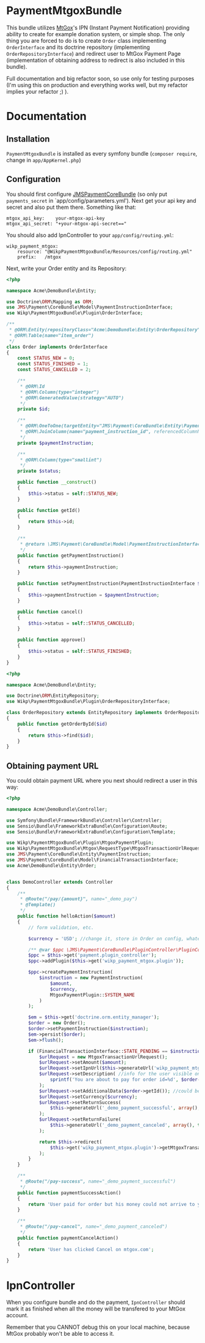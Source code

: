 # PaymentMtgoxBundle

This bundle utilizes [MtGox][mtgox]'s IPN (Instant Payment Notification)
providing ability to create for example donation system, or simple shop.
The only thing you are forced to do is to create `Order` class
implementing `OrderInterface` and its doctrine repository (implementing
`OrderRepositoryInterface`) and redirect user to MtGox Payment Page
(implementation of obtaining address to redirect is also included in
this bundle).

Full documentation and big refactor soon, so use only for testing
purposes (I'm using this on production and everything works well, but my
refactor implies your refactor ;) ).

[mtgox]: https://mtgox.com/

# Documentation

## Installation

`PaymentMtgoxBundle` is installed as every symfony bundle (`composer require`, change in `app/AppKernel.php`)

## Configuration

You should first configure [JMSPaymentCoreBundle][jms] (so only put `payments_secret` in `app/config/parameters.yml').
Next get your api key and secret and also put them there. Something like that:

    mtgox_api_key:    your-mtgox-api-key
    mtgox_api_secret: "+your-mtgox-api-secret=="

You should also add IpnController to your `app/config/routing.yml`:

    wikp_payment_mtgox:
        resource: "@WikpPaymentMtgoxBundle/Resources/config/routing.yml"
        prefix:   /mtgox

Next, write your Order entity and its Repository:

```php
<?php

namespace Acme\DemoBundle\Entity;

use Doctrine\ORM\Mapping as ORM;
use JMS\Payment\CoreBundle\Model\PaymentInstructionInterface;
use Wikp\PaymentMtgoxBundle\Plugin\OrderInterface;

/**
 * @ORM\Entity(repositoryClass="Acme\DemoBundle\Entity\OrderRepository")
 * @ORM\Table(name="item_order")
 */
class Order implements OrderInterface
{
    const STATUS_NEW = 0;
    const STATUS_FINISHED = 1;
    const STATUS_CANCELLED = 2;

    /**
     * @ORM\Id
     * @ORM\Column(type="integer")
     * @ORM\GeneratedValue(strategy="AUTO")
     */
    private $id;

    /**
     * @ORM\OneToOne(targetEntity="JMS\Payment\CoreBundle\Entity\PaymentInstruction")
     * @ORM\JoinColumn(name="payment_instruction_id", referencedColumnName="id")
     */
    private $paymentInstruction;

    /**
     * @ORM\Column(type="smallint")
     */
    private $status;

    public function __construct()
    {
        $this->status = self::STATUS_NEW;
    }

    public function getId()
    {
        return $this->id;
    }

    /**
     * @return \JMS\Payment\CoreBundle\Model\PaymentInstructionInterface
     */
    public function getPaymentInstruction()
    {
        return $this->paymentInstruction;
    }

    public function setPaymentInstruction(PaymentInstructionInterface $paymentInstruction)
    {
        $this->paymentInstruction = $paymentInstruction;
    }

    public function cancel()
    {
        $this->status = self::STATUS_CANCELLED;
    }

    public function approve()
    {
        $this->status = self::STATUS_FINISHED;
    }
}
```

```php
<?php

namespace Acme\DemoBundle\Entity;

use Doctrine\ORM\EntityRepository;
use Wikp\PaymentMtgoxBundle\Plugin\OrderRepositoryInterface;

class OrderRepository extends EntityRepository implements OrderRepositoryInterface
{
    public function getOrderById($id)
    {
        return $this->find($id);
    }
}
```

[jms]: https://github.com/schmittjoh/JMSPaymentCoreBundle

## Obtaining payment URL

You could obtain payment URL where you next should redirect a user in this way:

```php
<?php

namespace Acme\DemoBundle\Controller;

use Symfony\Bundle\FrameworkBundle\Controller\Controller;
use Sensio\Bundle\FrameworkExtraBundle\Configuration\Route;
use Sensio\Bundle\FrameworkExtraBundle\Configuration\Template;

use Wikp\PaymentMtgoxBundle\Plugin\MtgoxPaymentPlugin;
use Wikp\PaymentMtgoxBundle\Mtgox\RequestType\MtgoxTransactionUrlRequest;
use JMS\Payment\CoreBundle\Entity\PaymentInstruction;
use JMS\Payment\CoreBundle\Model\FinancialTransactionInterface;
use Acme\DemoBundle\Entity\Order;


class DemoController extends Controller
{
    /**
     * @Route("/pay/{amount}", name="_demo_pay")
     * @Template()
     */
    public function helloAction($amount)
    {
        // form validation, etc.

        $currency = 'USD'; //change it, store in Order on config, whatever

        /** @var $ppc \JMS\Payment\CoreBundle\PluginController\PluginController */
        $ppc = $this->get('payment.plugin_controller');
        $ppc->addPlugin($this->get('wikp_payment_mtgox.plugin'));

        $ppc->createPaymentInstruction(
            $instruction = new PaymentInstruction(
                $amount,
                $currency,
                MtgoxPaymentPlugin::SYSTEM_NAME
            )
        );

        $em = $this->get('doctrine.orm.entity_manager');
        $order = new Order();
        $order->setPaymentInstruction($instruction);
        $em->persist($order);
        $em->flush();

        if (FinancialTransactionInterface::STATE_PENDING == $instruction->getState()) {
            $urlRequest = new MtgoxTransactionUrlRequest();
            $urlRequest->setAmount($amount);
            $urlRequest->setIpnUrl($this->generateUrl('wikp_payment_mtgox_ipn', array(), true));
            $urlRequest->setDescription( //info for the user visible on the payment page
                sprintf('You are about to pay for order id=%d', $order->getId())
            );
            $urlRequest->setAdditionalData($order->getId()); //could be useful for debugging
            $urlRequest->setCurrency($currency);
            $urlRequest->setReturnSuccess(
                $this->generateUrl('_demo_payment_successful', array(), true)
            );
            $urlRequest->setReturnFailure(
                $this->generateUrl('_demo_payment_canceled', array(), true)
            );

            return $this->redirect(
                $this->get('wikp_payment_mtgox.plugin')->getMtgoxTransactionUrl($urlRequest)
            );
        }
    }

    /**
     * @Route("/pay-success", name="_demo_payment_successful")
     */
    public function paymentSuccessAction()
    {
        return 'User paid for order but his money could not arrive to your wallet already';
    }

    /**
     * @Route("/pay-cancel", name="_demo_payment_canceled")
     */
    public function paymentCancelAction()
    {
        return 'User has clicked Cancel on mtgox.com';
    }
}
```

# IpnController

When you configure bundle and do the payment, `IpnController` should mark it as finished when all the money will be
transfered to your MtGox account.

Remember that you CANNOT debug this on your local machine, because MtGox probably won't be able to access it.